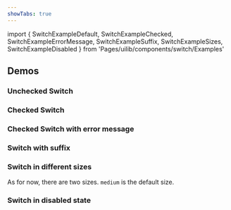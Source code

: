 ```yaml
---
showTabs: true
---
```


import {
SwitchExampleDefault,
SwitchExampleChecked,
SwitchExampleErrorMessage,
SwitchExampleSuffix,
SwitchExampleSizes,
SwitchExampleDisabled
} from 'Pages/uilib/components/switch/Examples'

## Demos

### Unchecked Switch

<SwitchExampleDefault />

### Checked Switch

<SwitchExampleChecked />

### Checked Switch with error message

<SwitchExampleErrorMessage />

### Switch with suffix

<SwitchExampleSuffix />

### Switch in different sizes

As for now, there are two sizes. `medium` is the default size.

<SwitchExampleSizes />

### Switch in disabled state

<SwitchExampleDisabled />
